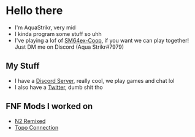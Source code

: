 # Hello there
* I'm AquaStrikr, very mid
* I kinda program some stuff so uhh
* I've playing a lof of [SM64ex-Coop](https://github.com/djoslin0/sm64ex-coop), if you want we can play together! Just DM me on Discord (Aqua Strikr#7979)

## My Stuff
* I have a [Discord Server](https://discord.gg/QjbQDNSTaF), really cool, we play games and chat lol
* I also have a [Twitter](https://twitter.com/aqua_strikr), dumb shit tho

## FNF Mods I worked on
* [N2 Remixed](https://gamebanana.com/mods/342830)
* [Topo Connection](https://gamejolt.com/games/TopoConnection/694837)
